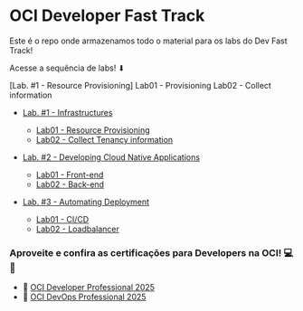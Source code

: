 # OCI Developer Fast Track 
Este é o repo onde armazenamos todo o material para os labs do Dev Fast Track!

Acesse a sequência de labs! ⬇


[Lab. #1 - Resource Provisioning]
Lab01 - Provisioning
Lab02 - Collect information


- [Lab. #1 - Infrastructures](/Lab.%20%231%20-%20Resource%20Provisioning)
  - [Lab01 - Resource Provisioning ](/Lab.%20%231%20-%20Resource%20Provisioning)
  - [Lab02 - Collect Tenancy information](Lab.%20%232%20-%20Developing%20Cloud%20Native%20Applications%20-%20Parte%201)

- [Lab. #2 - Developing Cloud Native Applications](/Lab.%20%232%20-%20Developing%20Cloud%20Native%20Applications)
  - [Lab01 - Front-end](/Lab.%20%232%20-%20Developing%20Cloud%20Native%20Applications/LAB01)
  - [Lab02 - Back-end](Lab.%20%232%20-%20Developing%20Cloud%20Native%20Applications%20-%20Parte%201)

- [Lab. #3 - Automating Deployment](/Lab.%20%234%20-%20Automating%20Deployment)
  - [Lab01 - CI/CD ](/Lab.%20%231%20-%20Resource%20Provisioning)
  - [Lab02 - Loadbalancer ](Lab.%20%232%20-%20Developing%20Cloud%20Native%20Applications%20-%20Parte%201)


### Aproveite e confira as certificações para Developers na OCI! 💻🚀
- 🏅 [OCI Developer Professional 2025](https://mylearn.oracle.com/ou/learning-path/become-an-oci-developer-professional-2023/121998)
- 🏅 [OCI DevOps Professional 2025](https://mylearn.oracle.com/ou/learning-path/become-an-oci-devops-professional-2023/121756)
